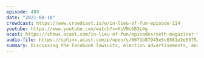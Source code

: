 ```yaml
---
episode: 489
date: "2021-08-10"
crowdcast: https://www.crowdcast.io/e/in-lieu-of-fun-episode-114
youtube: https://www.youtube.com/watch?v=KsVNc6B3L4g
acast: https://shows.acast.com/in-lieu-of-fun/episodes/seth-magaziner-treasures-rhode-island
audio-file: https://sphinx.acast.com/p/open/s/6071b87945e5c6581e2e5575/e/61141989ec696c0012766fce/media.mp3
summary: Discussing the Facebook lawsuits, election advertisements, and Kate
---
```

